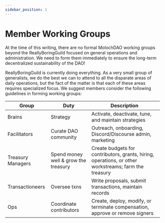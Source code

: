 ```yaml
---
sidebar_position: 1
---
```


# Member Working Groups

At the time of this writing, there are no formal MolochDAO working groups beyond the ReallyBoringGuild focused on general operations and administration. We need to form them immediately to ensure the long-term decentralized sustainability of the DAO!

ReallyBoringGuild is currently doing everything. As a very small group of generalists, we do the best we can to attend to all the disparate areas of daily operations, but the fact of the matter is that each of these areas requires specialized focus. We suggest members consider the following guidelines in forming working groups:

| Group             | Duty                                 | Description                                                                                          |
| ----------------- | ------------------------------------ | ---------------------------------------------------------------------------------------------------- |
| Brains            | Strategy                             | Activate, deactivate, tune, and maintain strategies                                                  |
| Facilitators      | Curate DAO community                 | Outreach, onboarding, Discord/Discourse admin, marketing                                             |
| Treasury Managers | Spend money well & grow the treasury | Create budgets for contributors, grants, hiring, operations, or other workstreams; farm the treasury |
| Transactioneers   | Oversee txns                         | Write proposals, submit transactions, maintain records                                               |
| Ops               | Coordinate contributors              | Create, deploy, modify, or terminate compensation, approve or remove signers                         |
